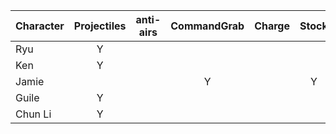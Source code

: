 | Character | Projectiles | anti-airs | CommandGrab |  Charge | Stock |
| :--- | :-----------: | :--: | :--: | :--: | :--: |
| Ryu | Y | | | | |
| Ken | Y | | | | |
| Jamie | | | Y | | Y |
| Guile | Y | | | | |
| Chun Li  | Y | | | | |
